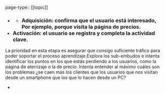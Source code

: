page-type:: [[topic]]
- ### <ul><li>Adquisición: confirma que el usuario está interesado, Por ejemplo, porque visita la página de precios.</li></ul><li>Activación: el usuario se registra y completa la actividad clave.</li></ul>La prioridad en esta etapa es asegurar que consigo suficiente tráfico para poder soportar el proceso aprendizaje.Explora los sub-embudos e intenta identificar los puntos en los que estás perdiendo a los usuarios, como la página de aterrizaje o la de precio. Intenta entender al máximo cuáles son los problemas ¿se caen más los clientes que los usuarios que nos visitan desde un smartphone que los que lo hacen desde un PC?
  - 


